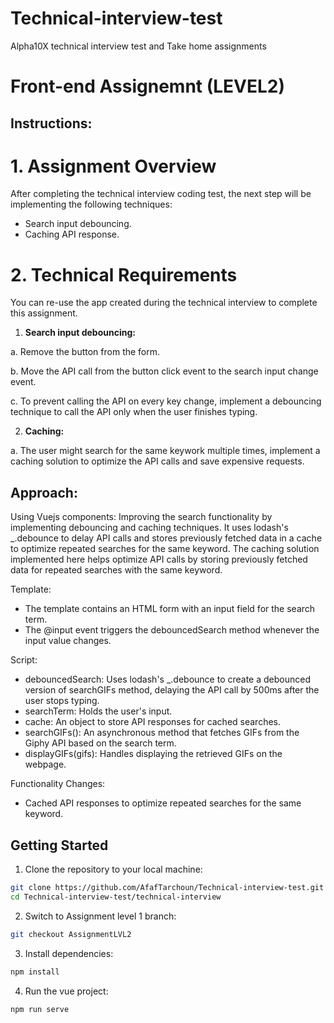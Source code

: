 # Technical-interview-test
Alpha10X technical interview test and Take home assignments

# Front-end Assignemnt (LEVEL2)

## Instructions:

# 1. Assignment Overview

After completing the technical interview coding test, the next step will be implementing the following techniques:

- Search input debouncing.
- Caching API response.

# 2. Technical Requirements

You can re-use the app created during the technical interview to complete this assignment.

1. **Search input debouncing:**

a. Remove the button from the form.

b. Move the API call from the button click event to the search input change event.

c. To prevent calling the API on every key change, implement a debouncing technique to call the API only when the user finishes typing.

2. **Caching:**

a. The user might search for the same keywork multiple times, implement a caching solution to optimize the API calls and save expensive requests.

## Approach:

Using Vuejs components:
Improving the search functionality by implementing debouncing and caching techniques. It uses lodash's _.debounce to delay API calls and stores previously fetched data in a cache to optimize repeated searches for the same keyword.
The caching solution implemented here helps optimize API calls by storing previously fetched data for repeated searches with the same keyword.

Template:

- The template contains an HTML form with an input field for the search term.
- The @input event triggers the debouncedSearch method whenever the input value changes.

Script:

- debouncedSearch: Uses lodash's _.debounce to create a debounced version of searchGIFs method, delaying the API call by 500ms after the user stops typing.
- searchTerm: Holds the user's input.
- cache: An object to store API responses for cached searches.
- searchGIFs(): An asynchronous method that fetches GIFs from the Giphy API based on the search term.
- displayGIFs(gifs): Handles displaying the retrieved GIFs on the webpage.

Functionality Changes:

- Cached API responses to optimize repeated searches for the same keyword.

## Getting Started

1. Clone the repository to your local machine:
```bash
git clone https://github.com/AfafTarchoun/Technical-interview-test.git
cd Technical-interview-test/technical-interview
```
2. Switch to Assignment level 1 branch:
```bash
git checkout AssignmentLVL2
```
3. Install dependencies:
```bash
npm install
```
4. Run the vue project:
```bash
npm run serve
```
